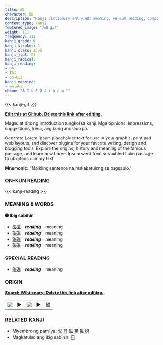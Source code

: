 ```yaml
---
title: 磁
character: 磁
description: "Kanji dictionary entry 磁: meaning, on-kun reading, compounds, origin, related kanji"
content_type: kanji
featured_image: "/磁.gif"
weight: 111
frequency: 111
kanji_grade: 9
kanji_strokes: 1
kanji_class: Jōyō
kanji_jlpt: N1
kanji_radical: 
kanji_reading: 
- DAI
- TAI
- oo-kii
kanji_meaning:
- malaki
chōon: "Ā Ī Ū Ē Ō ā ī ū ē ō ’"
---
```

[//]: # (Don't edit the line below. Kanji animated GIF code is automatically generated.)
{{< kanji-gif >}}

[//]: # (Edit below this line.)

**[Edit this at Github. Delete this link after editing.](https://github.com/tim0g/tim/tree/main/content/kanji/磁/index.md)**

Magsulat dito ng introduction tungkol sa kanji. Mga opinions, impressions, suggestions, trivia, ang kung ano-ano pa.

Generate Lorem Ipsum placeholder text for use in your graphic, print and web layouts, and discover plugins for your favorite writing, design and blogging tools. Explore the origins, history and meaning of the famous passage, and learn how Lorem Ipsum went from scrambled Latin passage to ubiqitous dummy text.
 
**Mnemonic:** "Maikling sentence na makakatulong sa pagsaulo."

### ON-KUN READING

[//]: # (Don't edit the line below. ON-KUN READING code is automatically generated.)
{{< kanji-reading >}}

### MEANING & WORDS

#### ➊ **Ibig sabihin**
  - [磁](../磁)[磁](../磁)　***reading***　meaning
  - [磁](../磁)[磁](../磁)　***reading***　meaning
  - [磁](../磁)[磁](../磁)　***reading***　meaning
  - [磁](../磁)[磁](../磁)　***reading***　meaning

### SPECIAL READING
  - [磁](../磁)[磁](../磁)　***reading***　meaning

### ORIGIN

**[Search Wiktionary. Delete this link after editing.](https://wiktionary.org/wiki/磁)**
<table class="kanji-table"><tr><td>
<img src="60px-磁-bronze.svg.png">
</td><td>▶</td><td>
<img src="60px-磁-oracle.svg.png">
</td><td>▶</td>
<td class="kanji-origin">磁</td>
</tr></table>

### RELATED KANJI
- Miyembro ng pamilya: [父](../父) [母](../母) [磁](../磁) [弟](../弟) [磁](../磁) [娘](../娘)
- Magkatulad ang ibig sabihin: [日](../日)
